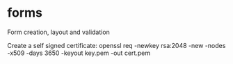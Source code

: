 # forms
Form creation, layout and validation

Create a self signed certificate:
openssl req -newkey rsa:2048 -new -nodes -x509 -days 3650 -keyout key.pem -out cert.pem
